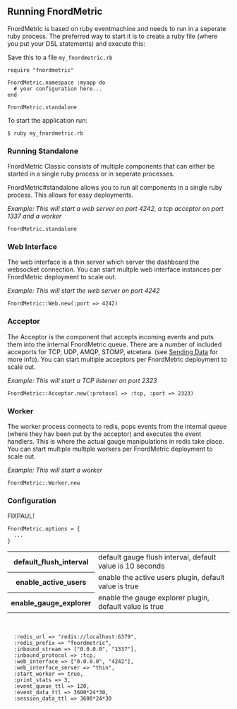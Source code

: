 Running FnordMetric
-------------------

FnordMetric is based on ruby eventmachine and needs to run in a seperate ruby process.
The preferred way to start it is to create a ruby file (where you put your DSL statements)
and execute this:

Save this to a file `my_fnordmetric.rb`

    require "fnordmetric"

    FnordMetric.namespace :myapp do
      # your configuration here...
    end

    FnordMetric.standalone

To start the application run:

    $ ruby my_fnordmetric.rb


### Running Standalone

FnordMetric Classic consists of multiple components that can either be started
in a single ruby process or in seperate processes.

FnordMetric#standalone allows you to run all components in a single ruby process.
This allows for easy deployments.

_Example: This will start a web server on port 4242, a tcp acceptor on port 1337 and a worker_

    FnordMetric.standalone


### Web Interface

The web interface is a thin server which server the dashboard the websocket connection.
You can start multple web interface instances per FnordMetric deployment to scale out.

_Example: This will start the web server on port 4242_

    FnordMetric::Web.new(:port => 4242)


### Acceptor

The Acceptor is the component that accepts incoming events and puts them into the internal
FnordMetric queue. There are a number of included acceports for TCP, UDP, AMQP, STOMP, etcetera.
(see [Sending Data](/documentation/classic_sending_data) for more info). You can start multiple
acceptors per FnordMetric deployment to scale out.

_Example: This will start a TCP listener on port 2323_

    FnordMetric::Acceptor.new(:protocol => :tcp, :port => 2323)


### Worker

The worker process connects to redis, pops events from the internal queue (where they hav
been put by the acceptor) and executes the event handlers. This is where the actual gauge
manipulations in redis take place. You can start multiple multiple workers per FnordMetric
deployment to scale out.

_Example: This will start a worker_

    FnordMetric::Worker.new


### Configuration

FIXPAUL!

    FnordMetric.options = {
      ...
    }


<table>
  <tr>
    <th>default_flush_interval</th>
    <td>
      default gauge flush interval, default value is 10 seconds
    </td>
  </tr>
  <tr>
    <th>enable_active_users</th>
    <td>
      enable the active users plugin, default value is true
    </td>
  </tr>
  <tr>
    <th>enable_gauge_explorer</th>
    <td>
      enable the gauge explorer plugin, default value is true
    </td>
  </tr>
</table>
<br />


      :redis_url => "redis://localhost:6379",
      :redis_prefix => "fnordmetric",
      :inbound_stream => ["0.0.0.0", "1337"],
      :inbound_protocol => :tcp,
      :web_interface => ["0.0.0.0", "4242"],
      :web_interface_server => "thin",
      :start_worker => true,
      :print_stats => 3,
      :event_queue_ttl => 120,
      :event_data_ttl => 3600*24*30,
      :session_data_ttl => 3600*24*30
